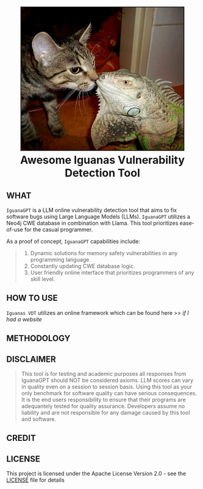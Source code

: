 <h1 align="center">
<br>
<img src=/files/awesome-iguanas.jpg height="375" border="2px solid #000000">
<br>
Awesome Iguanas Vulnerability Detection Tool
</h1>


## WHAT

  `IguanaGPT` is a LLM online vulnerability detection tool that aims to fix software bugs using Large Language Models (LLMs). `IguanaGPT` utilizes a Neo4j CWE database in combination with Llama. This tool prioritizes ease-of-use for the casual programmer.

  As a proof of concept, `IguanaGPT` capabilities include:

  >  1. Dynamic solutions for memory safety vulnerabilities in any programming language.
  >  2. Constantly updating CWE database logic.
  >  3. User friendly online interface that prioritizes programmers of any skill level. 

## HOW TO USE

  `Iguanas VDT` utilizes an online framework which can be found here >> <i>if I had a website</i>

## METHODOLOGY

## DISCLAIMER

  > This tool is for testing and academic purposes all responses from IguanaGPT should NOT be considered axioms.
  > LLM scores can vary in quality even on a session to session basis. Using this tool 
  > as your only benchmark for software quality can have serious consequences. It is the
  > end users responsibility to ensure that their programs are adequantely tested for quality assurance.
  > Developers assume no liability and are not responsible for any damage caused by this tool and software.

## CREDIT



## LICENSE
This project is licensed under the Apache License Version 2.0 - see the [LICENSE](LICENSE) file for details
